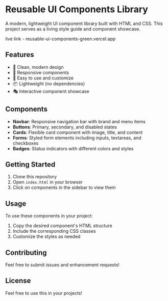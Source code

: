 # Reusable UI Components Library

A modern, lightweight UI component library built with HTML and CSS. This project serves as a living style guide and component showcase.

live link - reusable-ui-components-green.vercel.app

## Features

- 🎨 Clean, modern design
- 📱 Responsive components
- 🎯 Easy to use and customize
- 📦 Lightweight (no dependencies)
- 🎭 Interactive component showcase

## Components

- **Navbar**: Responsive navigation bar with brand and menu items
- **Buttons**: Primary, secondary, and disabled states
- **Cards**: Flexible card component with image, title, and content
- **Forms**: Styled form elements including inputs, textareas, and checkboxes
- **Badges**: Status indicators with different colors and styles

## Getting Started

1. Clone this repository
2. Open `index.html` in your browser
3. Click on components in the sidebar to view them

## Usage

To use these components in your project:

1. Copy the desired component's HTML structure
2. Include the corresponding CSS classes
3. Customize the styles as needed

## Contributing

Feel free to submit issues and enhancement requests!

## License

Feel free to use this in your projects!

